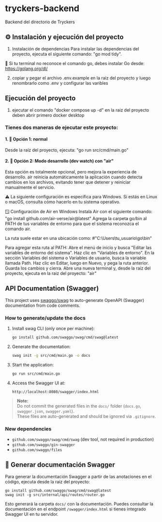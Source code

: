 # tryckers-backend

Backend del directorio de Tryckers



## ⚙️ Instalación y ejecución del proyecto

1. Instalación de dependencias
   Para instalar las dependencias del proyecto, ejecuta el siguiente comando: "go mod tidy".

📌 Si tu terminal no reconoce el comando go, debes instalar Go desde: https://golang.org/dl/

2. copiar y pegar el archivo .env.example en la raiz del proyecto y luego renombrarlo como .env 
   y configurar las varibles

## Ejecución del proyecto

1. ejecutar el comando "docker compose up -d" en la raiz del proyecto deben abrir primero docker desktop

### Tienes dos maneras de ejecutar este proyecto:

#### 1. 🔹 Opción 1: normal
Desde la raíz del proyecto, ejecuta:
"go run src/cmd/main.go"

#### 2. 🔹 Opción 2: Modo desarrollo (dev watch) con "air"
Esta opción es totalmente opcional, pero mejora la experiencia de desarrollo. air reinicia automáticamente la aplicación cuando detecta cambios en los archivos, evitando tener que detener y reiniciar manualmente el servicio.

   ⚠️ La siguiente configuración es específica para Windows. Si estás en Linux o macOS, consulta cómo hacerlo en tu sistema operativo.

🪟 Configuración de Air en Windows
Instala Air con el siguiente comando:
"go install github.com/air-verse/air@latest"
Agrega la carpeta go/bin al PATH de tus variables de entorno para que el sistema reconozca el comando air.

La ruta suele estar en una ubicación como:
#"C:\Users\tu_usuario\go\bin"

Para agregar esta ruta al PATH:
Abre el menú de inicio y busca "Editar las variables de entorno del sistema".
Haz clic en "Variables de entorno".
En la sección Variables del sistema o Variables de usuario, busca la variable llamada Path.
Haz clic en Editar, luego en Nuevo, y pega la ruta anterior.
Guarda los cambios y cierra.
Abre una nueva terminal y, desde la raíz del proyecto, ejecuta en la raiz del proyecto: "air"

## API Documentation (Swagger)

This project uses [swaggo/swag](https://github.com/swaggo/swag) to auto-generate OpenAPI (Swagger) documentation from code comments.

### How to generate/update the docs

1. Install swag CLI (only once per machine):
   ```bash
   go install github.com/swaggo/swag/cmd/swag@latest
   ```

2. Generate the documentation:
   ```bash
   swag init -g src/cmd/main.go -o docs
   ```

3. Start the application:
   ```bash
   go run src/cmd/main.go
   ```

4. Access the Swagger UI at:
   ```
   http://localhost:8080/swagger/index.html
   ```

> **Note:**  
> Do not commit the generated files in the `docs/` folder (`docs.go`, `swagger.json`, `swagger.yaml`).  
> These files are auto-generated and should be ignored via `.gitignore`.

### New dependencies

- `github.com/swaggo/swag/cmd/swag` (dev tool, not required in production)
- `github.com/swaggo/gin-swagger`
- `github.com/swaggo/files`

## 📄 Generar documentación Swagger

Para generar la documentación Swagger a partir de las anotaciones en el código, ejecuta desde la raíz del proyecto:

```
go install github.com/swaggo/swag/cmd/swag@latest
swag init -g src/internal/api/routes/router.go
```

Esto generará la carpeta `docs/` con la documentación. Puedes consultar la documentación en el endpoint `/swagger/index.html` si tienes integrado Swagger UI en tu servidor.
